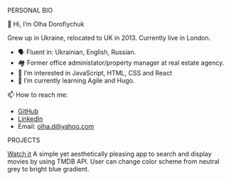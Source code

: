 PERSONAL BIO

👋 Hi, I’m Olha Dorofiychuk

Grew up in Ukraine, relocated to UK in 2013.
Currently live in London.

- 🗣 Fluent in: Ukrainian, English, Russian.
- 🏘️ Former office administator/property manager at real estate agency.  
- 👀 I’m interested in JavaScript, HTML, CSS and React
- 🌱 I’m currently learning Agile and Hugo.

📫 How to reach me:
- [GitHub](https://github.com/OlhaDorofiychuk)
- [LinkedIn](https://www.linkedin.com/in/olha-dorofiychuk-655353178/)
- Email: olha.d@yahoo.com

PROJECTS

[Watch it](https://github.com/OlhaDorofiychuk/watch-it)
A simple yet aesthetically pleasing app to search and display movies by using TMDB API. User can change color scheme from neutral grey to bright blue gradient. 
